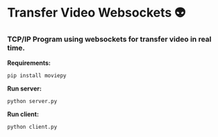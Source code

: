 # Transfer Video Websockets :alien:
### TCP/IP Program using websockets for transfer video in real time.

**Requirements:**
```
pip install moviepy
```

**Run server:**
```
python server.py
```

**Run client:**
```
python client.py
```
